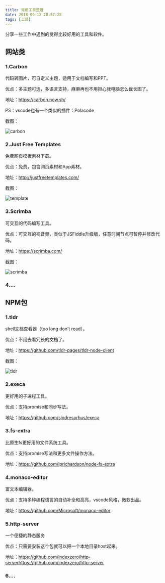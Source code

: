 ```yaml
---
title: 常用工具整理
date: 2018-09-12 20:57:28
tags: [工具]
---
```


分享一些工作中遇到的觉得比较好用的工具和软件。

## 网站类

### 1.Carbon

代码转图片，可自定义主题，适用于文档编写和PPT。

优点：多主题可选，多语言支持，麻麻再也不用担心我电脑怎么截长图了。

地址：https://carbon.now.sh/

PS：vscode也有一个类似的插件：Polacode

截图：

![carbon](//web-site-files.ashshen.cc/tools/carbon.png)


### 2.Just Free Templates

免费网页模板素材下载。

优点：免费，包含网页素材和App素材。

地址：http://justfreetemplates.com/

截图：

![template](//web-site-files.ashshen.cc/tools/freetemplate.png)


### 3.Scrimba

可交互的代码编写工具。

优点：可交互的视音频，类似于JSFiddle升级版，任意时间节点可暂停并修改代码。

地址：https://scrimba.com/

截图：

![scrimba](//web-site-files.ashshen.cc/tools/scrimba.png)

### 4....


## NPM包

### 1.tldr

shell文档查看器（too long don’t read）。

优点：不用去看冗长的文档了。

地址：https://github.com/tldr-pages/tldr-node-client

截图：

![tldr](//web-site-files.ashshen.cc/tools/tldr.png)

### 2.execa

更好用的子进程工具。

优点：支持promise和同步写法。

地址：https://github.com/sindresorhus/execa

### 3.fs-extra

比原生fs更好用的文件系统工具。

优点：支持promise写法和更多文件操作方法。

地址：https://github.com/jprichardson/node-fs-extra

### 4.monaco-editor

富文本编辑器。

优点：支持多种编程语言的自动补全和高亮，vscode风格，微软出品。

地址：https://github.com/Microsoft/monaco-editor

### 5.http-server

一个便捷的静态服务

优点：只需要安装这个包就可以把一个本地目录host起来。

地址：https://github.com/indexzero/http-serverhttps://github.com/indexzero/http-server

### 6....
